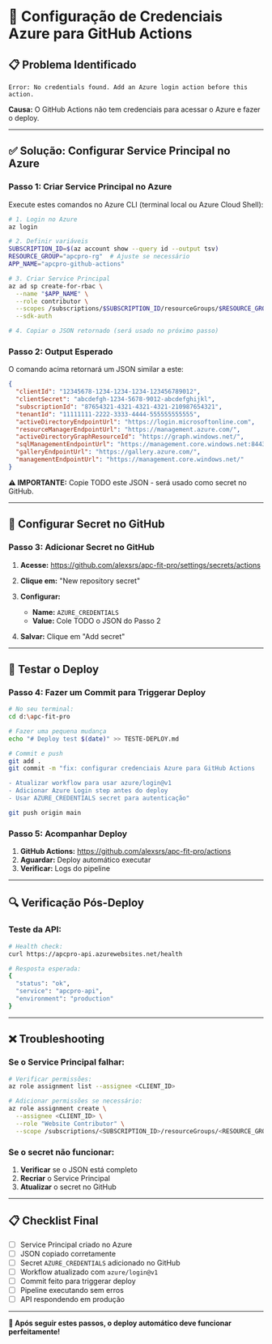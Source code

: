 # 🔐 Configuração de Credenciais Azure para GitHub Actions

## 📋 Problema Identificado

```
Error: No credentials found. Add an Azure login action before this action.
```

**Causa:** O GitHub Actions não tem credenciais para acessar o Azure e fazer o deploy.

---

## ✅ Solução: Configurar Service Principal no Azure

### **Passo 1: Criar Service Principal no Azure**

Execute estes comandos no Azure CLI (terminal local ou Azure Cloud Shell):

```bash
# 1. Login no Azure
az login

# 2. Definir variáveis
SUBSCRIPTION_ID=$(az account show --query id --output tsv)
RESOURCE_GROUP="apcpro-rg"  # Ajuste se necessário
APP_NAME="apcpro-github-actions"

# 3. Criar Service Principal
az ad sp create-for-rbac \
  --name "$APP_NAME" \
  --role contributor \
  --scopes /subscriptions/$SUBSCRIPTION_ID/resourceGroups/$RESOURCE_GROUP \
  --sdk-auth

# 4. Copiar o JSON retornado (será usado no próximo passo)
```

### **Passo 2: Output Esperado**

O comando acima retornará um JSON similar a este:

```json
{
  "clientId": "12345678-1234-1234-1234-123456789012",
  "clientSecret": "abcdefgh-1234-5678-9012-abcdefghijkl",
  "subscriptionId": "87654321-4321-4321-4321-210987654321",
  "tenantId": "11111111-2222-3333-4444-555555555555",
  "activeDirectoryEndpointUrl": "https://login.microsoftonline.com",
  "resourceManagerEndpointUrl": "https://management.azure.com/",
  "activeDirectoryGraphResourceId": "https://graph.windows.net/",
  "sqlManagementEndpointUrl": "https://management.core.windows.net:8443/",
  "galleryEndpointUrl": "https://gallery.azure.com/",
  "managementEndpointUrl": "https://management.core.windows.net/"
}
```

**⚠️ IMPORTANTE:** Copie TODO este JSON - será usado como secret no GitHub.

---

## 🔧 Configurar Secret no GitHub

### **Passo 3: Adicionar Secret no GitHub**

1. **Acesse:** https://github.com/alexsrs/apc-fit-pro/settings/secrets/actions

2. **Clique em:** "New repository secret"

3. **Configurar:**
   - **Name:** `AZURE_CREDENTIALS`
   - **Value:** Cole TODO o JSON do Passo 2

4. **Salvar:** Clique em "Add secret"

---

## 🚀 Testar o Deploy

### **Passo 4: Fazer um Commit para Triggerar Deploy**

```bash
# No seu terminal:
cd d:\apc-fit-pro

# Fazer uma pequena mudança
echo "# Deploy test $(date)" >> TESTE-DEPLOY.md

# Commit e push
git add .
git commit -m "fix: configurar credenciais Azure para GitHub Actions

- Atualizar workflow para usar azure/login@v1
- Adicionar Azure Login step antes do deploy
- Usar AZURE_CREDENTIALS secret para autenticação"

git push origin main
```

### **Passo 5: Acompanhar Deploy**

1. **GitHub Actions:** https://github.com/alexsrs/apc-fit-pro/actions
2. **Aguardar:** Deploy automático executar
3. **Verificar:** Logs do pipeline

---

## 🔍 Verificação Pós-Deploy

### **Teste da API:**
```bash
# Health check:
curl https://apcpro-api.azurewebsites.net/health

# Resposta esperada:
{
  "status": "ok",
  "service": "apcpro-api",
  "environment": "production"
}
```

---

## ❌ Troubleshooting

### **Se o Service Principal falhar:**

```bash
# Verificar permissões:
az role assignment list --assignee <CLIENT_ID>

# Adicionar permissões se necessário:
az role assignment create \
  --assignee <CLIENT_ID> \
  --role "Website Contributor" \
  --scope /subscriptions/<SUBSCRIPTION_ID>/resourceGroups/<RESOURCE_GROUP>
```

### **Se o secret não funcionar:**

1. **Verificar** se o JSON está completo
2. **Recriar** o Service Principal
3. **Atualizar** o secret no GitHub

---

## 📋 Checklist Final

- [ ] Service Principal criado no Azure
- [ ] JSON copiado corretamente
- [ ] Secret `AZURE_CREDENTIALS` adicionado no GitHub
- [ ] Workflow atualizado com `azure/login@v1`
- [ ] Commit feito para triggerar deploy
- [ ] Pipeline executando sem erros
- [ ] API respondendo em produção

---

**🚀 Após seguir estes passos, o deploy automático deve funcionar perfeitamente!**
